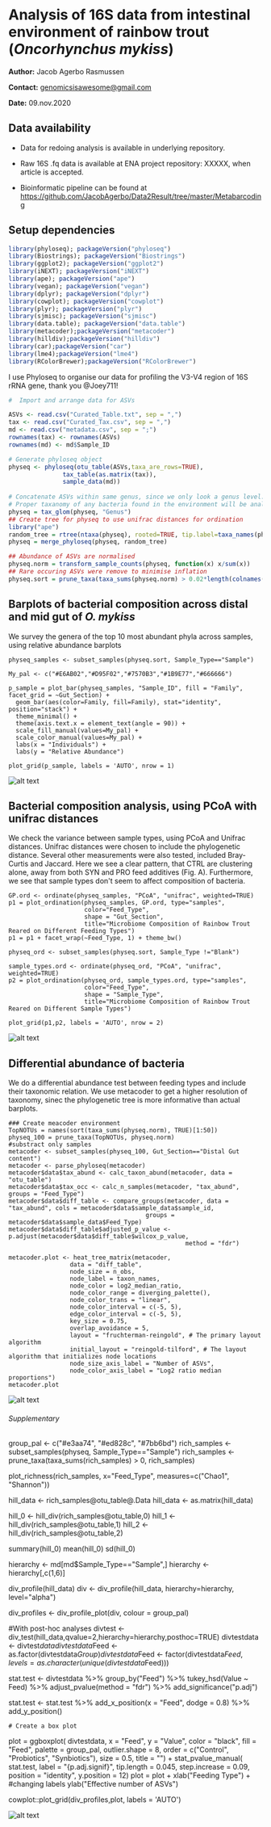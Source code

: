 # Analysis of 16S data from intestinal environment of rainbow trout (_Oncorhynchus mykiss_)

__Author:__ Jacob Agerbo Rasmussen

__Contact:__ <genomicsisawesome@gmail.com>

__Date:__ 09.nov.2020

## Data availability

* Data for redoing analysis is available in underlying repository. 

* Raw 16S .fq data is available at ENA project repository: XXXXX, when article is accepted.

* Bioinformatic pipeline can be found at https://github.com/JacobAgerbo/Data2Result/tree/master/Metabarcoding



## Setup dependencies
```r
library(phyloseq); packageVersion("phyloseq")
library(Biostrings); packageVersion("Biostrings")
library(ggplot2); packageVersion("ggplot2")
library(iNEXT); packageVersion("iNEXT")
library(ape); packageVersion("ape")
library(vegan); packageVersion("vegan")
library(dplyr); packageVersion("dplyr")
library(cowplot); packageVersion("cowplot")
library(plyr); packageVersion("plyr")
library(sjmisc); packageVersion("sjmisc")
library(data.table); packageVersion("data.table")
library(metacoder);packageVersion("metacoder")
library(hilldiv);packageVersion("hilldiv")
library(car);packageVersion("car")
library(lme4);packageVersion("lme4")
library(RColorBrewer);packageVersion("RColorBrewer")
```
I use Phyloseq to organise our data for profiling the V3-V4 region of 16S rRNA gene, thank you @Joey711!

```r
#  Import and arrange data for ASVs

ASVs <- read.csv("Curated_Table.txt", sep = ",")
tax <- read.csv("Curated_Tax.csv", sep = ",")
md <- read.csv("metadata.csv", sep = ";")
rownames(tax) <- rownames(ASVs)
rownames(md) <- md$Sample_ID

# Generate phyloseq object
physeq <- phyloseq(otu_table(ASVs,taxa_are_rows=TRUE),
               tax_table(as.matrix(tax)),
               sample_data(md))
               
# Concatenate ASVs within same genus, since we only look a genus level. 
# Proper taxanomy of any bacteria found in the environment will be analysed better with metagenomics
physeq = tax_glom(physeq, "Genus")
## Create tree for physeq to use unifrac distances for ordination
library("ape")
random_tree = rtree(ntaxa(physeq), rooted=TRUE, tip.label=taxa_names(physeq))
physeq = merge_phyloseq(physeq, random_tree)         

## Abundance of ASVs are normalised
physeq.norm = transform_sample_counts(physeq, function(x) x/sum(x))
## Rare occuring ASVs were remove to minimise inflation
physeq.sort = prune_taxa(taxa_sums(physeq.norm) > 0.02*length(colnames(ASVs)), physeq.norm)
```

## Barplots of bacterial composition across distal and mid gut of _O. mykiss_
We survey the genera of the top 10 most abundant phyla across samples, using relative abundance barplots

```{r barplot stuff,message=FALSE}
physeq_samples <- subset_samples(physeq.sort, Sample_Type=="Sample")

My_pal <- c("#E6AB02","#D95F02","#7570B3","#1B9E77","#666666")

p_sample = plot_bar(physeq_samples, "Sample_ID", fill = "Family", facet_grid = ~Gut_Section) + 
  geom_bar(aes(color=Family, fill=Family), stat="identity", position="stack") +
  theme_minimal() +
  theme(axis.text.x = element_text(angle = 90)) +
  scale_fill_manual(values=My_pal) +
  scale_color_manual(values=My_pal) +
  labs(x = "Individuals") +
  labs(y = "Relative Abundance")

plot_grid(p_sample, labels = 'AUTO', nrow = 1)

```
![alt text](https://github.com/JacobAgerbo/Multi_Omic_Rainbow_Trout/blob/main/16S/data/bin/16S_barplot.png)

## Bacterial composition analysis, using PCoA with unifrac distances

We check the variance between sample types, using PCoA and Unifrac distances. 
Unifrac distances were chosen to include the phylogenetic distance. Several other measurements were also tested, included Bray-Curtis and Jaccard. 
Here we see a clear pattern, that CTRL are clustering alone, away from both SYN and PRO feed additives (Fig. A). Furthermore, we see that sample types don't seem to affect composition of bacteria.

```{r Ordination,message=FALSE}
GP.ord <- ordinate(physeq_samples, "PCoA", "unifrac", weighted=TRUE)
p1 = plot_ordination(physeq_samples, GP.ord, type="samples",
                     color="Feed_Type",
                     shape = "Gut_Section",
                     title="Microbiome Composition of Rainbow Trout Reared on Different Feeding Types")
p1 = p1 + facet_wrap(~Feed_Type, 1) + theme_bw()

physeq_ord <- subset_samples(physeq.sort, Sample_Type !="Blank")

sample_types.ord <- ordinate(physeq_ord, "PCoA", "unifrac", weighted=TRUE)
p2 = plot_ordination(physeq_ord, sample_types.ord, type="samples",
                     color="Feed_Type",
                     shape = "Sample_Type",
                     title="Microbiome Composition of Rainbow Trout Reared on Different Sample Types")

plot_grid(p1,p2, labels = 'AUTO', nrow = 2)
```
![alt text](https://github.com/JacobAgerbo/Multi_Omic_Rainbow_Trout/blob/main/16S/data/bin/16S_PCoA.png)

## Differential abundance of bacteria

We do a differential abundance test between feeding types and include their taxonomic relation. We use metacoder to get a higher resolution of taxonomy, sinec the phylogenetic tree is more informative than actual barplots.

```{r Create metacoder dataseets, include=FALSE}
### Create meacoder environment
TopNOTUs = names(sort(taxa_sums(physeq.norm), TRUE)[1:50])
physeq_100 = prune_taxa(TopNOTUs, physeq.norm)
#substract only samples
metacoder <- subset_samples(physeq_100, Gut_Section=="Distal Gut content")
metacoder <- parse_phyloseq(metacoder)
metacoder$data$tax_abund <- calc_taxon_abund(metacoder, data = "otu_table")
metacoder$data$tax_occ <- calc_n_samples(metacoder, "tax_abund", groups = "Feed_Type")
metacoder$data$diff_table <- compare_groups(metacoder, data = "tax_abund", cols = metacoder$data$sample_data$sample_id,
                                      groups = metacoder$data$sample_data$Feed_Type)
metacoder$data$diff_table$adjusted_p_value <- p.adjust(metacoder$data$diff_table$wilcox_p_value,
                                                 method = "fdr")
```
```{r Plot Heat Trees}
metacoder.plot <- heat_tree_matrix(metacoder,
                 data = "diff_table",
                 node_size = n_obs,
                 node_label = taxon_names,
                 node_color = log2_median_ratio,
                 node_color_range = diverging_palette(),
                 node_color_trans = "linear",
                 node_color_interval = c(-5, 5),
                 edge_color_interval = c(-5, 5),
                 key_size = 0.75,
                 overlap_avoidance = 5,
                 layout = "fruchterman-reingold", # The primary layout algorithm
                 initial_layout = "reingold-tilford", # The layout algorithm that initializes node locations
                 node_size_axis_label = "Number of ASVs",
                 node_color_axis_label = "Log2 ratio median proportions") 
metacoder.plot
```

![alt text](https://github.com/JacobAgerbo/Multi_Omic_Rainbow_Trout/blob/main/16S/data/bin/16S_Metacoder.png)




###### Supplementary

group_pal <- c("#e3aa74", "#ed828c", "#7bb6bd")
rich_samples <- subset_samples(physeq, Sample_Type=="Sample")
rich_samples <- prune_taxa(taxa_sums(rich_samples) > 0, rich_samples)

plot_richness(rich_samples, x="Feed_Type", measures=c("Chao1", "Shannon"))

hill_data <- rich_samples@otu_table@.Data
hill_data <- as.matrix(hill_data)

hill_0 <- hill_div(rich_samples@otu_table,0)
hill_1 <- hill_div(rich_samples@otu_table,1)
hill_2 <- hill_div(rich_samples@otu_table,2)

summary(hill_0)
mean(hill_0)
sd(hill_0)


hierarchy <- md[md$Sample_Type=="Sample",]
hierarchy <- hierarchy[,c(1,6)]

div_profile(hill_data)
div <- div_profile(hill_data, hierarchy=hierarchy, level="alpha")

div_profiles <- div_profile_plot(div, colour = group_pal)

#With post-hoc analyses
divtest <- div_test(hill_data,qvalue=2,hierarchy=hierarchy,posthoc=TRUE)
divtestdata <- divtest$data
divtestdata$Feed <- as.factor(divtestdata$Group)
divtestdata$Feed <- factor(divtestdata$Feed, levels = as.character(unique(divtestdata$Feed)))

stat.test <- divtestdata %>%
  group_by("Feed") %>%
  tukey_hsd(Value ~ Feed) %>%
  adjust_pvalue(method = "fdr") %>%
  add_significance("p.adj")

stat.test <- stat.test %>%
  add_x_position(x = "Feed", dodge = 0.8) %>%
  add_y_position()

    # Create a box plot
plot = ggboxplot(
      divtestdata, x = "Feed", y = "Value", 
      color = "black",
      fill = "Feed", palette = group_pal,
      outlier.shape = 8, order = c("Control", "Probiotics", "Synbiotics"),
      size = 0.5,
      title = "")  + 
      stat_pvalue_manual(
        stat.test,  label = "{p.adj.signif}", tip.length = 0.045,
        step.increase = 0.09,
        position = "identity", 
        y.position = 12) 
plot = plot + xlab("Feeding Type") + #changing labels
  ylab("Effective number of ASVs")


cowplot::plot_grid(div_profiles,plot, labels = 'AUTO')

![alt text](https://github.com/JacobAgerbo/Multi_Omic_Rainbow_Trout/blob/main/16S/data/bin/Diversity_analysis.jpg)
